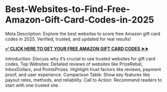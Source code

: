 # Best-Websites-to-Find-Free-Amazon-Gift-Card-Codes-in-2025
Meta Description: Explore the best websites to score free Amazon gift card codes in 2025. Verified, trusted, and updated for real results!

**[✅ CLICK HERE TO GET YOUR FREE AMAZON GIFT CARD CODES ➤➤](https://myusoffer.xyz/all-gift-card-2/)**

Introduction: Discuss why it’s crucial to use trusted websites for gift card codes.
Top Websites:
Detailed reviews of websites like PrizeRebel, InboxDollars, and PointsPrizes.
Highlight trust factors like reviews, payment proof, and user experience.
Comparison Table: Show key features like payout rates, methods, and reliability.
Call to Action: Recommend readers to start with one trusted site.
